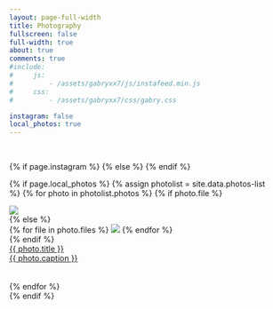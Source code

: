 ```yaml
---
layout: page-full-width
title: Photography
fullscreen: false
full-width: true
about: true
comments: true
#include:
#     js:
#         - /assets/gabryxx7/js/instafeed.min.js
#     css: 
#         - /assets/gabryxx7/css/gabry.css 

instagram: false
local_photos: true
---
```


 <div class="columns">
    <div id="instafeed">
    <hy-img data-ignore>
        <span class="loading" slot="loading">
            <span class="icon-cog"></span>
        </span>
        <br/>
    </hy-img>


{% if page.instagram %}
    <script type="text/javascript">
        // $("#instafeed").attr("test","ciao");
        var feed = new Instafeed({
            target: 'instafeed',
            get: 'user',
            sortBy: 'most-recent',
            resolution: 'standard_resolution',
            userId: '{{ site.instagram.user_id }}',
            accessToken: '{{ site.instagram.access_token }}',
            clientId: '{{ site.instagram.client_id }}',
            limit: '100',
            template: {% raw %}"<article class='photo-card'> <div class='photo-card-img img'><img data-ignore src='{{image}}' loading='lazy'></img></div><a href='{{link}}' class='no-hover no-print-link photo-card-caption'><div class='img-title'>  </div> <div class='img-descr'> {{caption}} </div> </a></article>"{% endraw %},
            success: function(response){
                $("#instafeed hy-img").remove();
                console.log("Instafeed.js response", response);
            }
        });
        feed.run();
    </script>
{% else %}
    <script type="text/javascript">
        $("#instafeed hy-img").remove();
    </script>
{% endif %}

{% if page.local_photos %}
    {% assign photolist = site.data.photos-list %}
    {% for photo in photolist.photos %}
        {% if photo.file %}
            <article class='photo-card'>
                <div class='photo-card-img img'>
                    <img data-ignore src='{{ photolist.preview_folder }}{{ photo.file }}' loading='lazy'/>
                </div>
        {% else %}  
            <article class='photo-card multiple'>
                <div class='photo-card-img img'>
                {% for file in photo.files %}
                    <img data-ignore src='{{ photolist.preview_folder }}{{ file }}' loading='lazy' style="width: {{ 100 | divided_by: photo.files.size }}%"/>
                {% endfor %}    
                </div>
        {% endif %}
        <a href='{{ photo.url }}' class='no-hover no-print-link photo-card-caption'>
            <div class='img-title'> {{ photo.title }}</div>
            <div class='img-descr'> {{ photo.caption }} </div>
        </a>     
    </article>  
    {% endfor %}    
{% endif %}
    </div>
</div>
